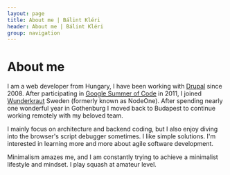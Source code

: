 ```yaml
---
layout: page
title: About me | Bálint Kléri
header: About me | Bálint Kléri
group: navigation
---
```


# About me

I am a web developer from Hungary, I have been working with [Drupal](http://drupal.org) since 2008. After participating in [Google Summer of Code](http://code.google.com/soc) in 2011, I joined [Wunderkraut](http://wunderkraut.com) Sweden (formerly known as NodeOne). After spending nearly one wonderful year in Gothenburg I moved back to Budapest to continue working remotely with my beloved team.

I mainly focus on architecture and backend coding, but I also enjoy diving into the browser's script debugger sometimes. I like simple solutions. I'm interested in learning more and more about agile software development.

Minimalism amazes me, and I am constantly trying to achieve a minimalist lifestyle and mindset. I play squash at amateur level.


